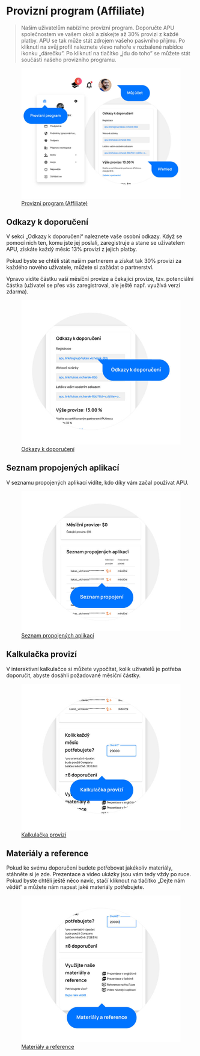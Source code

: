 # Provizní program (Affiliate)

> Našim uživatelům nabízíme provizní program. Doporučte APU společnostem ve vašem okolí a získejte až 30% provizi z každé platby. APU se tak může stát zdrojem vašeho pasivního příjmu. Po kliknutí na svůj profil naleznete vlevo nahoře v rozbalené nabídce ikonku „dárečku”. Po kliknutí na tlačítko „jdu do toho” se můžete stát součástí našeho provizního programu.

<figure class="large_image">
	<a href="../../assets/images/provizni-system.jpg" title="Provizní program (Affiliate)" class="glightbox">
		<img loading="lazy" src="../../assets/images/provizni-system.jpg" alt="Provizní program (Affiliate)" />
		<figcaption>Provizní program (Affiliate)</figcaption>
	</a>
</figure>

## Odkazy k doporučení

V sekci „Odkazy k doporučení“ naleznete vaše osobní odkazy. Když se pomocí nich ten, komu jste jej poslali, zaregistruje a stane se uživatelem APU, získáte každý měsíc 13% provizi z jejich platby.

Pokud byste se chtěli stát našim partnerem a získat tak 30% provizi za každého nového uživatele, můžete si zažádat o partnerství.

Vpravo vidíte částku vaší měsíční provize a čekající provize, tzv. potenciální částka (uživatel se přes vás zaregistroval, ale ještě např. využívá verzi zdarma).

<figure>
	<a href="../../assets/images/provizni-system-odkazy-k-doporuceni.jpg" title="Odkazy k doporučení" class="glightbox">
		<img loading="lazy" src="../../assets/images/provizni-system-odkazy-k-doporuceni.jpg" alt="Odkazy k doporučení" />
		<figcaption>Odkazy k doporučení</figcaption>
	</a>
</figure>

## Seznam propojených aplikací

V seznamu propojených aplikací vidíte, kdo díky vám začal používat APU.

<figure>
	<a href="../../assets/images/provizni-system-seznam-propojenych-aplikaci.jpg" title="Seznam propojených aplikací" class="glightbox">
		<img loading="lazy" src="../../assets/images/provizni-system-seznam-propojenych-aplikaci.jpg" alt="Seznam propojených aplikací" />
		<figcaption>Seznam propojených aplikací</figcaption>
	</a>
</figure>

## Kalkulačka provizí

V interaktivní kalkulačce si můžete vypočítat, kolik uživatelů je potřeba doporučit, abyste dosáhli požadované měsíční částky.

<figure>
	<a href="../../assets/images/provozni-system-kalkulacka-provizi.jpg" title="Kalkulačka provizí" class="glightbox">
		<img loading="lazy" src="../../assets/images/provozni-system-kalkulacka-provizi.jpg" alt="Kalkulačka provizí" />
		<figcaption>Kalkulačka provizí</figcaption>
	</a>
</figure>

## Materiály a reference

Pokud ke svému doporučení budete potřebovat jakékoliv materiály, stáhněte si je zde. Prezentace a video ukázky  jsou vám tedy vždy po ruce. Pokud byste chtěli ještě něco navíc, stačí kliknout na tlačítko „Dejte nám vědět“ a můžete nám napsat jaké materiály potřebujete.

<figure>
	<a href="../../assets/images/provizni-system-materialy-a-reference.jpg" title="Materiály a reference" class="glightbox">
		<img loading="lazy" src="../../assets/images/provizni-system-materialy-a-reference.jpg" alt="Materiály a reference" />
		<figcaption>Materiály a reference</figcaption>
	</a>
</figure>